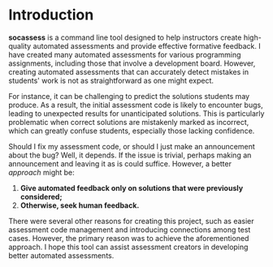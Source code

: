# Introduction

**socassess** is a command line tool designed to help instructors create
high-quality automated assessments and provide effective formative feedback. I
have created many automated assessments for various programming assignments,
including those that involve a development board. However, creating automated
assessments that can accurately detect mistakes in students' work is not as
straightforward as one might expect.

For instance, it can be challenging to predict the solutions students may
produce. As a result, the initial assessment code is likely to encounter bugs,
leading to unexpected results for unanticipated solutions. This is particularly
problematic when correct solutions are mistakenly marked as incorrect, which can
greatly confuse students, especially those lacking confidence.

Should I fix my assessment code, or should I just make an announcement about the
bug? Well, it depends. If the issue is trivial, perhaps making an announcement
and leaving it as is could suffice. However, a better *approach* might be:

1. **Give automated feedback only on solutions that were previously
   considered;**
1. **Otherwise, seek human feedback.**

There were several other reasons for creating this project, such as easier
assessment code management and introducing connections among test cases.
However, the primary reason was to achieve the aforementioned approach. I hope
this tool can assist assessment creators in developing better automated
assessments.
